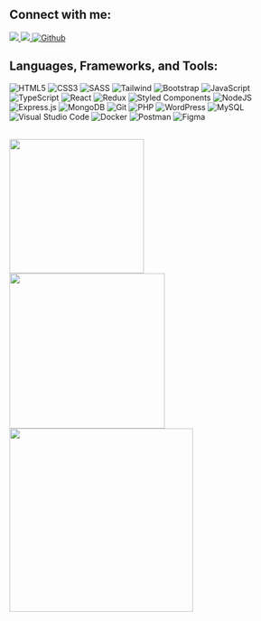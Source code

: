 [//]: <> (# Hi there)

<h2>Connect with me:</h3>
<p align="left">
  <a href="https://www.linkedin.com/in/paulzxc/" target="_blank">
    <img src="https://img.shields.io/badge/linkedin-0A66C2?style=for-the-badge&logo=linkedin" />
  </a>
  <a href="mailto:paul.dehonor@gmail.com" target="_blank">
    <img src="https://img.shields.io/badge/gmail-EA4335?style=for-the-badge&logo=gmail&logoColor=FFFFFF" />
  </a>
  <a href="https://github.com/pdzxc" target="_blank">
    <img src="https://img.shields.io/badge/github-181717?style=for-the-badge&logo=github&logoColor=FFFFFF" alt="Github" />
  </a>
</p>
<h2>Languages, Frameworks, and Tools:</h4>
<p align="left">
  <img src="https://img.shields.io/badge/html5-E34F26?style=for-the-badge&logo=html5&logoColor=FFFFFF" alt="HTML5" />
  <img src="https://img.shields.io/badge/css3-1572B6?style=for-the-badge&logo=css3&logoColor=FFFFFF" alt="CSS3" />
  <img src="https://img.shields.io/badge/sass-CC6699?style=for-the-badge&logo=SASS&logoColor=FFFFFF" alt="SASS" />
  <img src="https://img.shields.io/badge/tailwind-38bdf8?style=for-the-badge&logo=tailwind-css&logoColor=FFFFFF" alt="Tailwind" />
  <img src="https://img.shields.io/badge/bootstrap-7952B3?style=for-the-badge&logo=bootstrap&logoColor=FFFFFF" alt="Bootstrap" />
  <img src="https://img.shields.io/badge/javascript-323330?style=for-the-badge&logo=javascript&logoColor=F7DF1E" alt="JavaScript" />
  <img src="https://img.shields.io/badge/typescript-007ACC?style=for-the-badge&logo=typescript&logoColor=FFFFFF" alt="TypeScript" />
  <img src="https://img.shields.io/badge/react-202329?style=for-the-badge&logo=react&logoColor=61DAFB" alt="React" />
  <img src="https://img.shields.io/badge/redux-764ABC?style=for-the-badge&logo=redux&logoColor=FFFFFF" alt="Redux" />
  <img src="https://img.shields.io/badge/styled%20components-DB7093?style=for-the-badge&logo=styled-components&logoColor=FFFFFF" alt="Styled Components" />
<!--   <img src="https://img.shields.io/badge/angular-DD0031?style=for-the-badge&logo=angular&logoColor=FFFFFF" alt="Angular" /> -->
<!--   <img src="https://img.shields.io/badge/vue-4FC08D?style=for-the-badge&logo=vue.js&logoColor=FFFFFF" alt="Vue" /> -->
  <img src="https://img.shields.io/badge/node.js-026E00?style=for-the-badge&logo=node.js&logoColor=FFFFFF" alt="NodeJS" />
  <img src="https://img.shields.io/badge/express.js-404D59?style=for-the-badge&logo=express&logoColor=61DAFB" alt="Express.js" />
  <img src="https://img.shields.io/badge/mongodb-13AA52?style=for-the-badge&logo=mongodb&logoColor=FFFFFF" alt="MongoDB" />
  <img src="https://img.shields.io/badge/git-F44D27?style=for-the-badge&logo=git&logoColor=FFFFFF" alt="Git" />
  <img src="https://img.shields.io/badge/php-777BB4?style=for-the-badge&logo=php&logoColor=FFFFFF" alt="PHP" />
  <img src="https://img.shields.io/badge/wordPress-0073AA?style=for-the-badge&logo=WordPress&logoColor=FFFFFF" alt="WordPress" />
  <img src="https://img.shields.io/badge/mysql-4479A1?style=for-the-badge&logo=mysql&logoColor=FFFFFF" alt="MySQL" />
<!--   <img src="https://img.shields.io/badge/babel-323330?style=for-the-badge&logo=babel&logoColor=F9DC3E" alt="Babel" /> -->
<!--   <img src="https://img.shields.io/badge/eslint-4B32C3?style=for-the-badge&logo=eslint&logoColor=FFFFFF" alt="ESlint" /> -->
<!--   <img src="https://img.shields.io/badge/prettier-000000?style=for-the-badge&logo=prettier&logoColor=F7B93E" alt="Prettier" /> -->
  <img src="https://img.shields.io/badge/vs%20code-007ACC?style=for-the-badge&logo=visual-studio-code&logoColor=FFFFFF" alt="Visual Studio Code" />
  <img src="https://img.shields.io/badge/docker-2496ED?style=for-the-badge&logo=docker&logoColor=FFFFFF" alt="Docker" />
  <img src="https://img.shields.io/badge/postman-FF6C37?style=for-the-badge&logo=postman&logoColor=FFFFFF" alt="Postman" />
<!--   <img src="https://img.shields.io/badge/jira-0052CC?style=for-the-badge&logo=jira&logoColor=FFFFFF" alt="Jira" /> -->
<!--   <img src="https://img.shields.io/badge/confluence-172B4D?style=for-the-badge&logo=confluence&logoColor=FFFFFF" alt="Confluence" /> -->
<!--   <img src="https://img.shields.io/badge/heroku-430098?style=for-the-badge&logo=heroku&logoColor=FFFFFF" alt="Heroku" /> -->
<!--   <img src="https://img.shields.io/badge/vercel-000000?style=for-the-badge&logo=vercel&logoColor=FFFFFF" alt="Vercel" /> -->
<!--   <img src="https://img.shields.io/badge/netlify-00C7B7?style=for-the-badge&logo=netlify&logoColor=FFFFFF" alt="Netlify" /> -->
  <img src="https://img.shields.io/badge/figma-F24E1E?style=for-the-badge&logo=figma&logoColor=FFFFFF" alt="Figma" />
<!--   <img src="https://img.shields.io/badge/adobe%20photoshop-141518?style=for-the-badge&logo=adobe-photoshop&logoColor=31A8FF" alt="Adobe Photoshop" /> -->
<!--   <img src="https://img.shields.io/badge/adobe%20illustrator-141518?style=for-the-badge&logo=adobe-illustrator&logoColor=FF9A00" alt="Adobe Illustrator" /> -->
<!--   <img src="https://img.shields.io/badge/adobe%20premiere-141518?style=for-the-badge&logo=adobe-premiere-pro&logoColor=9999FF" alt="Adobe Premiere" /> -->
</p>
<br />
<div align="left">
  <img width="238" src="https://github-readme-stats-paulzxc.vercel.app/api/top-langs?theme=onedark&hide_border=true&layout=compact&username=pdzxc&langs_count=8&count_private=true&hide_title=true" />
  <img width="275" src="https://github-readme-streak-stats.herokuapp.com/?user=pdzxc&theme=onedark&hide_border=true&stroke=282c34" />
  <img width="325" src="https://github-readme-stats-paulzxc.vercel.app/api?username=pdzxc&count_private=true&hide_border=true&show_icons=true&theme=onedark&include_all_commits=true&langs_count=8&hide_title=true" />
</div>
